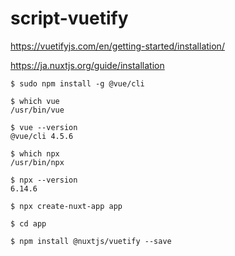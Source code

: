 # script-vuetify

https://vuetifyjs.com/en/getting-started/installation/

https://ja.nuxtjs.org/guide/installation


```
$ sudo npm install -g @vue/cli

$ which vue
/usr/bin/vue

$ vue --version
@vue/cli 4.5.6

$ which npx
/usr/bin/npx

$ npx --version
6.14.6

```

```
$ npx create-nuxt-app app

$ cd app

$ npm install @nuxtjs/vuetify --save
```
